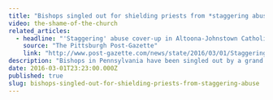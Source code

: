 ```yaml
---
title: "Bishops singled out for shielding priests from *staggering abuse*"
video: the-shame-of-the-church
related_articles:
  - headline: "'Staggering' abuse cover-up in Altoona-Johnstown Catholic diocese, grand jury says"
    source: "The Pittsburgh Post-Gazette"
    link: "http://www.post-gazette.com/news/state/2016/03/01/Staggering-abuse-cover-up-in-Altoona-Johnstown-diocese-grand-jury-says/stories/201603010091"
description: "Bishops in Pennsylvania have been singled out by a grand jury for shielding priests from being held accountable for raping and molesting hundreds of children. But this is by no means the first time -- and bishops are rarely, if ever, prosecuted. Watch _The Shame of the Church._"
date: 2016-03-01T23:23:00.000Z
published: true
slug: bishops-singled-out-for-shielding-priests-from-staggering-abuse
---
```


